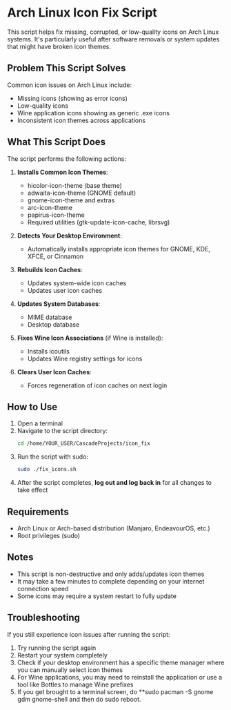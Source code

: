 # Arch Linux Icon Fix Script

This script helps fix missing, corrupted, or low-quality icons on Arch Linux systems. It's particularly useful after software removals or system updates that might have broken icon themes.

## Problem This Script Solves

Common icon issues on Arch Linux include:
- Missing icons (showing as error icons)
- Low-quality icons
- Wine application icons showing as generic .exe icons
- Inconsistent icon themes across applications

## What This Script Does

The script performs the following actions:

1. **Installs Common Icon Themes**:
   - hicolor-icon-theme (base theme)
   - adwaita-icon-theme (GNOME default)
   - gnome-icon-theme and extras
   - arc-icon-theme
   - papirus-icon-theme
   - Required utilities (gtk-update-icon-cache, librsvg)

2. **Detects Your Desktop Environment**:
   - Automatically installs appropriate icon themes for GNOME, KDE, XFCE, or Cinnamon

3. **Rebuilds Icon Caches**:
   - Updates system-wide icon caches
   - Updates user icon caches

4. **Updates System Databases**:
   - MIME database
   - Desktop database

5. **Fixes Wine Icon Associations** (if Wine is installed):
   - Installs icoutils
   - Updates Wine registry settings for icons

6. **Clears User Icon Caches**:
   - Forces regeneration of icon caches on next login

## How to Use

1. Open a terminal
2. Navigate to the script directory:
   ```bash
   cd /home/YOUR_USER/CascadeProjects/icon_fix
   ```
3. Run the script with sudo:
   ```bash
   sudo ./fix_icons.sh
   ```
4. After the script completes, **log out and log back in** for all changes to take effect

## Requirements

- Arch Linux or Arch-based distribution (Manjaro, EndeavourOS, etc.)
- Root privileges (sudo)

## Notes

- This script is non-destructive and only adds/updates icon themes
- It may take a few minutes to complete depending on your internet connection speed
- Some icons may require a system restart to fully update

## Troubleshooting

If you still experience icon issues after running the script:

1. Try running the script again
2. Restart your system completely
3. Check if your desktop environment has a specific theme manager where you can manually select icon themes
4. For Wine applications, you may need to reinstall the application or use a tool like Bottles to manage Wine prefixes
5. If you get brought to a terminal screen, do **sudo pacman -S gnome gdm gnome-shell and then do sudo reboot.
